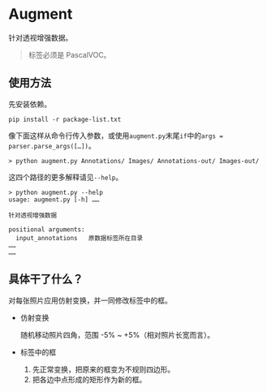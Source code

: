 # Augment

针对透视增强数据。

> 标签必须是 PascalVOC。

## 使用方法

先安装依赖。

```shell
pip install -r package-list.txt
```

像下面这样从命令行传入参数，或使用`augment.py`末尾`if`中的`args = parser.parse_args([…])`。
```shell
> python augment.py Annotations/ Images/ Annotations-out/ Images-out/
```

这四个路径的更多解释请见`--help`。

```shell
> python augment.py --help
usage: augment.py [-h] ……

针对透视增强数据

positional arguments:
  input_annotations   原数据标签所在目录
……
……
```

## 具体干了什么？

对每张照片应用仿射变换，并一同修改标签中的框。

- 仿射变换

  随机移动照片四角，范围 -5% ~ +5%（相对照片长宽而言）。

- 标签中的框
  1. 先正常变换，把原来的框变为不规则四边形。
  2. 把各边中点形成的矩形作为新的框。
